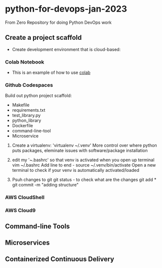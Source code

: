 # python-for-devops-jan-2023
From Zero Repository for doing Python DevOps work

## Create a project scaffold

* Create development environment that is cloud-based:

### Colab Notebook

* This is an example of how to use [colab](https://colab.research.google.com/github/mgokulm/python-for-devops-jan-2023/blob/main/getting_started_python.ipynb#scrollTo=7AktpJo785Tc)

### Github Codespaces

Build out python project scaffold:

* Makefile
* requirements.txt
* test_library.py
* python_library
* Dockerfile
* command-line-tool
* Microservice

1. Create a virtualenv: 'virtualenv ~/.venv'
    More control over where python puts packages, eleminate issues with software/package installation

2. edit my '~.bashrc' 
    so that venv is activated when you open up terminal
    vim ~/.bashrc
    Add line to end - source ~/.venv/bin/activate
    Open a new terminal to check if your venv is automatically activated/loaded

3. Psuh changes to git
    git status - to check what are the changes
    git add *
    git commit -m "adding structure"



### AWS CloudShell
### AWS Cloud9

## Command-line Tools

## Microservices

## Containerized Continuous Delivery
